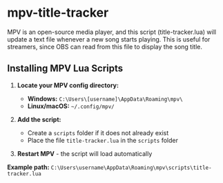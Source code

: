 # mpv-title-tracker

MPV is an open-source media player, and this script (title-tracker.lua) will update a text file whenever a new song starts playing. This is useful for streamers, since OBS can read from this file to display the song title.

## Installing MPV Lua Scripts

1. **Locate your MPV config directory:**
   - **Windows:** `C:\Users\[username]\AppData\Roaming\mpv\`
   - **Linux/macOS:** `~/.config/mpv/`

2. **Add the script:**
   - Create a `scripts` folder if it does not already exist
   - Place the file `title-tracker.lua` in the `scripts` folder

3. **Restart MPV** - the script will load automatically

**Example path:** `C:\Users\username\AppData\Roaming\mpv\scripts\title-tracker.lua`
